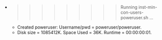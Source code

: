 * >>>>>>>>> Running inst-min-con-users-poweruser.sh ...
  * Created poweruser: Username/pwd = poweruser/poweruser.
  * Disk size = 1085412K. Space Used = 36K. Runtime = 00:00:00:01.
